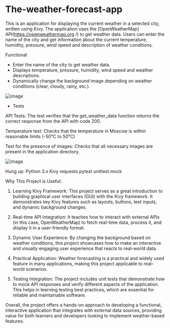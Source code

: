 # The-weather-forecast-app
This is an application for displaying the current weather in a selected city, written using Kivy. The application uses the [OpenWeatherMap] API(https://openweathermap.org /) to get weather data. Users can enter the name of the city and get information about the current temperature, humidity, pressure, wind speed and description of weather conditions.

Functional
- Enter the name of the city to get weather data.
- Displays temperature, pressure, humidity, wind speed and weather descriptions.
- Dynamically change the background image depending on weather conditions (clear, cloudy, rainy, etc.).

![image](https://github.com/user-attachments/assets/29007011-0d2c-4c13-aa52-ae96e3c023b8)

- Tests

API Tests:
The test verifies that the get_weather_data function returns the correct response from the API with code 200.

Temperature test:
Checks that the temperature in Moscow is within reasonable limits (-50°C to 50°C)

Test for the presence of images:
Checks that all necessary images are present in the application directory.

![image](https://github.com/user-attachments/assets/164aefd5-aa8f-4873-ab06-1353e61a8825)


Hung up:
Python 3.x
Kivy
requests
pytest
unittest.mock

Why This Project is Useful:
1) Learning Kivy Framework: This project serves as a great introduction to building graphical user interfaces (GUI) with the Kivy framework. It demonstrates key Kivy features such as layouts, buttons, text inputs, and dynamic background changes.

2) Real-time API Integration: It teaches how to interact with external APIs (in this case, OpenWeatherMap) to fetch real-time data, process it, and display it in a user-friendly format.

3) Dynamic User Experience: By changing the background based on weather conditions, this project showcases how to make an interactive and visually engaging user experience that reacts to real-world data.

4) Practical Application: Weather forecasting is a practical and widely used feature in many applications, making this project applicable to real-world scenarios.

5) Testing Integration: The project includes unit tests that demonstrate how to mock API responses and verify different aspects of the application. This helps in learning testing best practices, which are essential for reliable and maintainable software.

Overall, the project offers a hands-on approach to developing a functional, interactive application that integrates with external data sources, providing value for both learners and developers looking to implement weather-based features.
